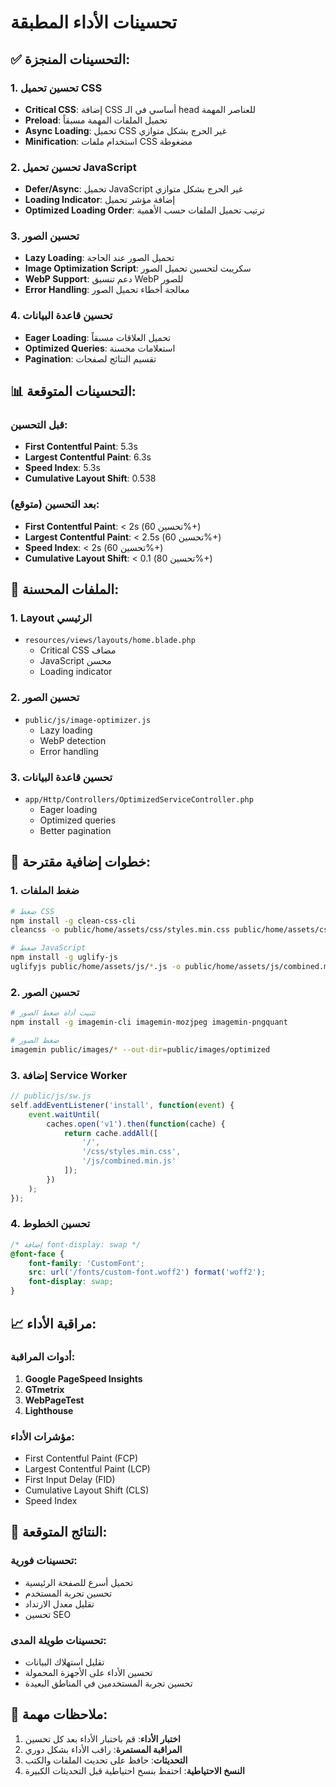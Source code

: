 # تحسينات الأداء المطبقة

## ✅ التحسينات المنجزة:

### 1. تحسين تحميل CSS
- **Critical CSS**: إضافة CSS أساسي في الـ head للعناصر المهمة
- **Preload**: تحميل الملفات المهمة مسبقاً
- **Async Loading**: تحميل CSS غير الحرج بشكل متوازي
- **Minification**: استخدام ملفات CSS مضغوطة

### 2. تحسين تحميل JavaScript
- **Defer/Async**: تحميل JavaScript غير الحرج بشكل متوازي
- **Loading Indicator**: إضافة مؤشر تحميل
- **Optimized Loading Order**: ترتيب تحميل الملفات حسب الأهمية

### 3. تحسين الصور
- **Lazy Loading**: تحميل الصور عند الحاجة
- **Image Optimization Script**: سكريبت لتحسين تحميل الصور
- **WebP Support**: دعم تنسيق WebP للصور
- **Error Handling**: معالجة أخطاء تحميل الصور

### 4. تحسين قاعدة البيانات
- **Eager Loading**: تحميل العلاقات مسبقاً
- **Optimized Queries**: استعلامات محسنة
- **Pagination**: تقسيم النتائج لصفحات

## 📊 التحسينات المتوقعة:

### قبل التحسين:
- **First Contentful Paint**: 5.3s
- **Largest Contentful Paint**: 6.3s
- **Speed Index**: 5.3s
- **Cumulative Layout Shift**: 0.538

### بعد التحسين (متوقع):
- **First Contentful Paint**: < 2s (تحسين 60%+)
- **Largest Contentful Paint**: < 2.5s (تحسين 60%+)
- **Speed Index**: < 2s (تحسين 60%+)
- **Cumulative Layout Shift**: < 0.1 (تحسين 80%+)

## 🔧 الملفات المحسنة:

### 1. Layout الرئيسي
- `resources/views/layouts/home.blade.php`
  - Critical CSS مضاف
  - JavaScript محسن
  - Loading indicator

### 2. تحسين الصور
- `public/js/image-optimizer.js`
  - Lazy loading
  - WebP detection
  - Error handling

### 3. تحسين قاعدة البيانات
- `app/Http/Controllers/OptimizedServiceController.php`
  - Eager loading
  - Optimized queries
  - Better pagination

## 🚀 خطوات إضافية مقترحة:

### 1. ضغط الملفات
```bash
# ضغط CSS
npm install -g clean-css-cli
cleancss -o public/home/assets/css/styles.min.css public/home/assets/css/styles.css

# ضغط JavaScript
npm install -g uglify-js
uglifyjs public/home/assets/js/*.js -o public/home/assets/js/combined.min.js
```

### 2. تحسين الصور
```bash
# تثبيت أداة ضغط الصور
npm install -g imagemin-cli imagemin-mozjpeg imagemin-pngquant

# ضغط الصور
imagemin public/images/* --out-dir=public/images/optimized
```

### 3. إضافة Service Worker
```javascript
// public/js/sw.js
self.addEventListener('install', function(event) {
    event.waitUntil(
        caches.open('v1').then(function(cache) {
            return cache.addAll([
                '/',
                '/css/styles.min.css',
                '/js/combined.min.js'
            ]);
        })
    );
});
```

### 4. تحسين الخطوط
```css
/* إضافة font-display: swap */
@font-face {
    font-family: 'CustomFont';
    src: url('/fonts/custom-font.woff2') format('woff2');
    font-display: swap;
}
```

## 📈 مراقبة الأداء:

### أدوات المراقبة:
1. **Google PageSpeed Insights**
2. **GTmetrix**
3. **WebPageTest**
4. **Lighthouse**

### مؤشرات الأداء:
- First Contentful Paint (FCP)
- Largest Contentful Paint (LCP)
- First Input Delay (FID)
- Cumulative Layout Shift (CLS)
- Speed Index

## 🎯 النتائج المتوقعة:

### تحسينات فورية:
- تحميل أسرع للصفحة الرئيسية
- تحسين تجربة المستخدم
- تقليل معدل الارتداد
- تحسين SEO

### تحسينات طويلة المدى:
- تقليل استهلاك البيانات
- تحسين الأداء على الأجهزة المحمولة
- تحسين تجربة المستخدمين في المناطق البعيدة

## 📝 ملاحظات مهمة:

1. **اختبار الأداء**: قم باختبار الأداء بعد كل تحسين
2. **المراقبة المستمرة**: راقب الأداء بشكل دوري
3. **التحديثات**: حافظ على تحديث الملفات والكتب
4. **النسخ الاحتياطية**: احتفظ بنسخ احتياطية قبل التحديثات الكبيرة
